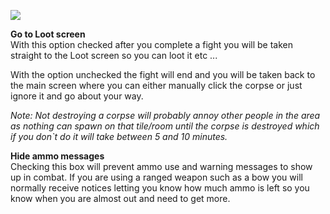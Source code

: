 [![](https://lohcdn.com/images/t_optionscombat.jpg)](https://lohcdn.com/images/optionscombat.jpg)

**Go to Loot screen**  
With this option checked after you complete a fight you will be taken straight to the Loot screen so you can loot it etc ...

With the option unchecked the fight will end and you will be taken back to the main screen where you can either manually click the corpse or just ignore it and go about your way.

_Note: Not destroying a corpse will probably annoy other people in the area as nothing can spawn on that tile/room until the corpse is destroyed which if you don\`t do it will take between 5 and 10 minutes._

**Hide ammo messages**  
Checking this box will prevent ammo use and warning messages to show up in combat. If you are using a ranged weapon such as a bow you will normally receive notices letting you know how much ammo is left so you know when you are almost out and need to get more.